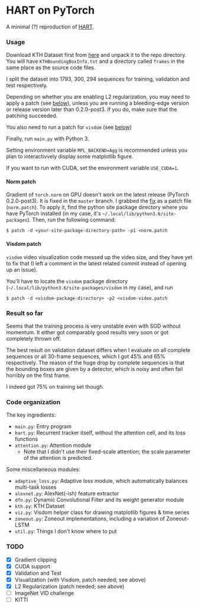 HART on PyTorch
===

A minimal (?) reproduction of [HART](https://github.com/akosiorek/hart).

### Usage

Download KTH Dataset first from [here](https://drive.google.com/a/nyu.edu/file/d/1KBQFWWaUg1ePPX2EXietBtGL2kOf-QIU/view?usp=sharing)
and unpack it to the repo directory.
You will have `KTHBoundingBoxInfo.txt` and a directory called `frames` in the
same place as the source code files.

I split the dataset into 1793, 300, 294 sequences for training, validation and test respectively.

Depending on whether you are enabling L2 regularization, you may need to apply a patch (see [below](#norm-patch)),
unless you are running a bleeding-edge version or release version later than 0.2.0-post3.
If you do, make sure that the patching succeeded.

You also need to run a patch for `visdom` (see [below](#visdom-patch))

Finally, run `main.py` with Python 3.

Setting environment variable `MPL_BACKEND=Agg` is recommended unless you plan to interactivvely display some
matplotlib figure.

If you want to run with CUDA, set the environment variable `USE_CUDA=1`.

#### Norm patch

Gradient of `torch.norm` on GPU doesn't work on the latest release (PyTorch 0.2.0-post3).  It is fixed in
the `master` branch.  I grabbed the [fix](https://github.com/pytorch/pytorch/pull/2775) as a patch file
(`norm.patch`).  To apply it, find the python
site package directory where you have PyTorch installed (in my case, it's `~/.local/lib/python3.6/site-packages`).
Then, run the following command:

```
$ patch -d <your-site-package-directory-path> -p1 <norm.patch
```

#### Visdom patch

`visdom` video visualization code messed up the video size, and they have yet to fix that (I left a comment in the
latest related commit instead of opening up an issue).

You'll have to locate the `visdom` package directory (`~/.local/lib/python3.6/site-packages/visdom` in my case),
and run

```
$ patch -d <visdom-package-directory> -p2 <visdom-video.patch
```

### Result so far

Seems that the training process is very unstable even with SGD without momentum.
It either got comparably good results very soon or got completely thrown off.

The best result on validation dataset differs when I evaluate on all complete sequences or all 30-frame
sequences, which I got 45% and 65% respectively.  The reason of the huge drop by complete sequences is
that the bounding boxes are given by a detector, which is noisy and often fail horribly on the first frame.

I indeed got 75% on training set though.

### Code organization

The key ingredients:

* `main.py`: Entry program
* `hart.py`: Recurrent tracker itself, without the attention cell, and its loss functions
* `attention.py`: Attention module
  * Note that I didn't use their fixed-scale attention; the scale parameter of the attention is predicted.

Some miscellaneous modules:

* `adaptive_loss.py`: Adaptive loss module, which automatically balances multi-task losses
* `alexnet.py`: AlexNet(-ish) feature extractor
* `dfn.py`: Dynamic Convolutional Filter and its weight generator module
* `kth.py`: KTH Dataset
* `viz.py`: Visdom helper class for drawing matplotlib figures & time series
* `zoneout.py`: Zoneout implementations, including a variation of Zoneout-LSTM
* `util.py`: Things I don't know where to put

### TODO

- [x] Gradient clipping
- [x] CUDA support
- [x] Validation and Test
- [x] Visualization (with Visdom, patch needed; see above)
- [x] L2 Regularization (patch needed; see above)
- [ ] ImageNet VID challenge
- [ ] KITTI
